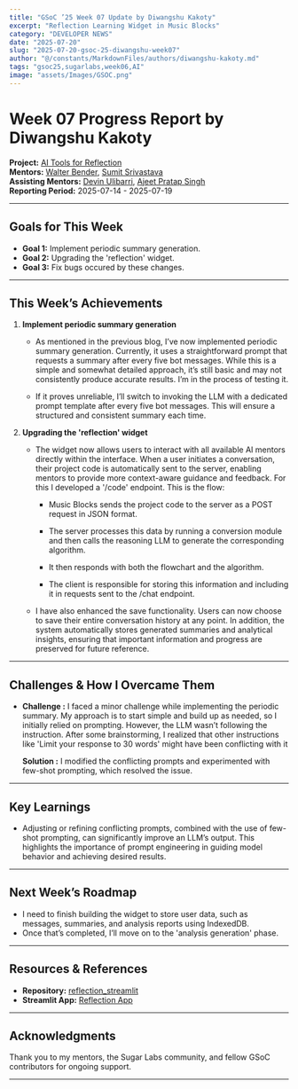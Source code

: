 ```yaml
---
title: "GSoC ’25 Week 07 Update by Diwangshu Kakoty"
excerpt: "Reflection Learning Widget in Music Blocks"
category: "DEVELOPER NEWS"
date: "2025-07-20"
slug: "2025-07-20-gsoc-25-diwangshu-week07"
author: "@/constants/MarkdownFiles/authors/diwangshu-kakoty.md"
tags: "gsoc25,sugarlabs,week06,AI"
image: "assets/Images/GSOC.png"
---
```


<!-- markdownlint-disable -->

# Week 07 Progress Report by Diwangshu Kakoty

**Project:** [AI Tools for Reflection](https://github.com/Commanderk3/reflection_ai)  
**Mentors:** [Walter Bender](https://github.com/walterbender), [Sumit Srivastava](https://github.com/sum2it)  
**Assisting Mentors:** [Devin Ulibarri](https://github.com/pikurasa), [Ajeet Pratap Singh](https://github.com/apsinghdev)  
**Reporting Period:** 2025-07-14 - 2025-07-19  

---

## Goals for This Week

- **Goal 1:** Implement periodic summary generation.
- **Goal 2:** Upgrading the 'reflection' widget.
- **Goal 3:** Fix bugs occured by these changes.

---

## This Week’s Achievements

1. **Implement periodic summary generation**  
   - As mentioned in the previous blog, I’ve now implemented periodic summary generation. Currently, it uses a straightforward prompt that requests a summary after every five bot messages. While this is a simple and somewhat detailed approach, it’s still basic and may not consistently produce accurate results. I’m in the process of testing it. 
   
   - If it proves unreliable, I’ll switch to invoking the LLM with a dedicated prompt template after every five bot messages. This will ensure a structured and consistent summary each time.

2. **Upgrading the 'reflection' widget**

   - The widget now allows users to interact with all available AI mentors directly within the interface. When a user initiates a conversation, their project code is automatically sent to the server, enabling mentors to provide more context-aware guidance and feedback. For this I developed a '/code' endpoint. This is the flow:

        - Music Blocks sends the project code to the server as a POST request in JSON format.

        - The server processes this data by running a conversion module and then calls the reasoning LLM to generate the corresponding algorithm.

        - It then responds with both the flowchart and the algorithm.

        - The client is responsible for storing this information and including it in requests sent to the /chat endpoint.


   - I have also enhanced the save functionality. Users can now choose to save their entire conversation history at any point. In addition, the system automatically stores generated summaries and analytical insights, ensuring that important information and progress are preserved for future reference.

---

## Challenges & How I Overcame Them

- **Challenge :** I faced a minor challenge while implementing the periodic summary. My approach is to start simple and build up as needed, so I initially relied on prompting. However, the LLM wasn’t following the instruction. After some brainstorming, I realized that other instructions like 'Limit your response to 30 words' might have been conflicting with it 

  **Solution :** I modified the conflicting prompts and experimented with few-shot prompting, which resolved the issue.
---

## Key Learnings

- Adjusting or refining conflicting prompts, combined with the use of few-shot prompting, can significantly improve an LLM’s output. This highlights the importance of prompt engineering in guiding model behavior and achieving desired results.
---

## Next Week’s Roadmap

- I need to finish building the widget to store user data, such as messages, summaries, and analysis reports using IndexedDB.
- Once that’s completed, I’ll move on to the 'analysis generation' phase.

---

## Resources & References

- **Repository:** [reflection_streamlit](https://github.com/Commanderk3/reflection_streamlit)
- **Streamlit App:** [Reflection App](https://reflectionapp-2yoxtvn6sknvktme2zorvq.streamlit.app/)

---

## Acknowledgments

Thank you to my mentors, the Sugar Labs community, and fellow GSoC contributors for ongoing support.

---